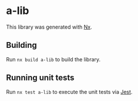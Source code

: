 # a-lib

This library was generated with [Nx](https://nx.dev).

## Building

Run `nx build a-lib` to build the library.

## Running unit tests

Run `nx test a-lib` to execute the unit tests via [Jest](https://jestjs.io).
